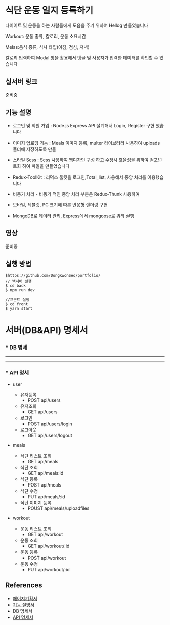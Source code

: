 

# 식단 운동 일지 등록하기
다이어트 및 운동을 하는 사람들에게 도움을 주기 위하여
Hellog 만들었습니다

Workout: 운동 종류, 칼로리, 운동 소요시간 

Melas:음식 종류, 식사 타입(아침, 점심, 저녁)

칼로리 입력하여 Modal 창을 활용해서 댓글 및 사용자가 입력한 데이터를 확인할 수 있습니다


## 실서버 링크
준비중

## 기능 설명 

* 로그인 및 회원 가입 : Node.js Express API 설계해서 Login, Register 구현 했습니다  

* 이미지 업로딩 기능 : Meals 이미지 등록, multer 라이브러리 사용하여 uploads 폴더에 저장하도록 만들

* 스타일 Scss : Scss 사용하여 웹디자인 구성 하고 수정시 효율성을 위하여 컴포넌트화 하여 파일을 만들었습니다

* Redux-ToolKit : 리덕스 툴킷을 로그인,Total_list, 사용해서 중앙 처리를 이용했습니다

* 비동기 처리 - 비동기 적인 중앙 처리 부분은 Redux-Thunk 사용하여 

* 모바일, 테블릿, PC 크기에 따른 반응형 렌더링 구현

* MongoDB로 데이터 관리, Express에서 mongoose로 쿼리 실행


## 영상
준비중

## 실행 방법
```
$https://github.com/DongKwonSeo/portfolio/
// 백서버 실행
$ cd back 
$ npm run dev

//프론트 실행
$ cd front
$ yarn start
```
# 서버(DB&API) 명세서
### * DB 명세
------------------
-------
### * API 명세
 * user
    * 유저등록
      * POST api/users
    * 유저조회
       * GET api/users
    * 로그인
      * POST api/users/login
    * 로그아웃
      * GET api/users/logout
    
 * meals
    * 식단 리스트 조회
        * GET api/meals
    * 식단 조회
        * GET api/meals:id
    * 식단 등록
         * POST api/meals
    * 식단 수정
         * PUT api/meals/:id
    * 식단 이미지 등록
         * POUST api/meals/uploadfiles
 * workout
    * 운동 리스트 조회
       * GET api/workout
    * 운동 조회
       * GET api/workout/:id
    * 운동 등록
       * POST api/workout
    * 운동 수정
       * PUT api/workout/:id
    

    

## References
* [페이지기획서](https://xd.adobe.com/view/5ad807c2-7465-4ec9-9257-b4da75e81bc4-0f8b/) 
* [기능 설명서](https://www.notion.so/97a1417317de469da0d3289e54ca17ee)
* DB 명세서
* [API 명세서](https://www.notion.so/API-d8e57069feae44d299991c6c65a71566) 

